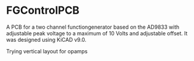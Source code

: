 # FGControlPCB

A PCB for a two channel functiongenerator based on the AD9833 
with adjustable peak voltage to a maximum of 10 Volts and
adjustable offset. It was designed using KiCAD v9.0.

Trying vertical layout for opamps